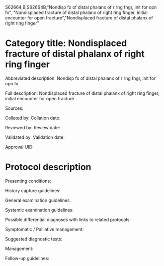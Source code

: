 S62664,B,S62664B,"Nondisp fx of distal phalanx of r rng fngr, init for opn fx", "Nondisplaced fracture of distal phalanx of right ring finger, initial encounter for open fracture","Nondisplaced fracture of distal phalanx of right ring finger"
# Category title: Nondisplaced fracture of distal phalanx of right ring finger

Abbreviated description: Nondisp fx of distal phalanx of r rng fngr, init for opn fx

Full description: Nondisplaced fracture of distal phalanx of right ring finger, initial encounter for open fracture

Sources:

Collated by:
Collation date:

Reviewed by:
Review date:

Validated by:
Validation date:

Approval UID:

# Protocol description

Presenting conditions:

History capture guidelines:

General examination guidelines:

Systemic examination guidelines:

Possible differential diagnoses with links to related protocols:

Symptomatic / Palliative management:

Suggested diagnostic tests:

Management:

Follow-up guidelines:
